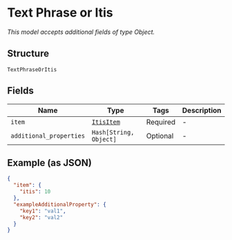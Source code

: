 
# Text Phrase or Itis

*This model accepts additional fields of type Object.*

## Structure

`TextPhraseOrItis`

## Fields

| Name | Type | Tags | Description |
|  --- | --- | --- | --- |
| `item` | [`ItisItem`](../../doc/models/itis-item.md) | Required | - |
| `additional_properties` | `Hash[String, Object]` | Optional | - |

## Example (as JSON)

```json
{
  "item": {
    "itis": 10
  },
  "exampleAdditionalProperty": {
    "key1": "val1",
    "key2": "val2"
  }
}
```

